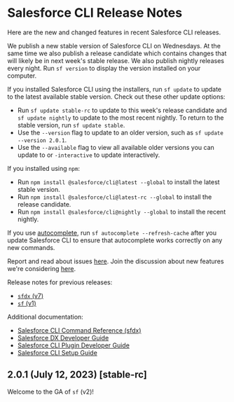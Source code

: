# Salesforce CLI Release Notes

Here are the new and changed features in recent Salesforce CLI releases.

We publish a new stable version of Salesforce CLI on Wednesdays. At the same time we also publish a release candidate which contains changes that will likely be in next week's stable release. We also publish nightly releases every night. Run `sf version` to display the version installed on your computer. 

If you installed Salesforce CLI using the installers, run `sf update` to update to the latest available stable version. Check out these other update options:

* Run `sf update stable-rc` to update to this week's release candidate and `sf update nightly` to update to the most recent nightly. To return to the stable version, run `sf update stable`. 
* Use the `--version` flag to update to an older version, such as `sf update --version 2.0.1`.  
* Use the `--available` flag to view all available older versions you can update to or `-interactive` to update interactively.

If you installed using `npm`:

* Run `npm install @salesforce/cli@latest --global` to install the latest stable version.
* Run `npm install @salesforce/cli@latest-rc --global` to install the release candidate.
* Run `npm install @salesforce/cli@nightly --global` to install the recent nightly.

If you use [autocomplete](https://developer.salesforce.com/docs/atlas.en-us.sfdx_setup.meta/sfdx_setup/sfdx_dev_cli_autocomplete.htm), run `sf autocomplete --refresh-cache` after you update Salesforce CLI to ensure that autocomplete works correctly on any new commands.

Report and read about issues [here](https://github.com/forcedotcom/cli/issues). Join the discussion about new features we're considering [here](https://github.com/forcedotcom/cli/discussions). 

Release notes for previous releases:

* [`sfdx` (v7)](./sfdx/README.md)
* [`sf` (v1)](./sf/README.md)

Additional documentation:

* [Salesforce CLI Command Reference (sfdx)](https://developer.salesforce.com/docs/atlas.en-us.sfdx_cli_reference.meta/sfdx_cli_reference/cli_reference.htm)
* [Salesforce DX Developer Guide](https://developer.salesforce.com/docs/atlas.en-us.sfdx_dev.meta/sfdx_dev/sfdx_dev_intro.htm)
* [Salesforce CLI Plugin Developer Guide](https://github.com/salesforcecli/cli/wiki/Quick-Introduction-to-Developing-sf-Plugins)
* [Salesforce CLI Setup Guide](https://developer.salesforce.com/docs/atlas.en-us.sfdx_setup.meta/sfdx_setup/sfdx_setup_intro.htm)

## 2.0.1 (July 12, 2023) [stable-rc]

Welcome to the GA of `sf` (v2)!
